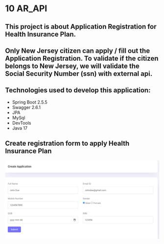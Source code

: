 # 10 AR_API
## This project is about Application Registration for Health Insurance Plan.
## Only New Jersey citizen can apply / fill out the Application Registration. To validate if the citizen belongs to New Jersey, we will validate the Social Security Number (ssn) with external api.

## Technologies used to develop this application:
* Spring Boot 2.5.5
* Swagger 2.6.1
* JPA
* MySql
* DevTools
* Java 17


## Create registration form to apply Health Insurance Plan

![ApplicationRegistration](https://github.com/felixala/10_AR_APP/blob/main/src/main/resources/templates/screenshots/applicationRegistration.jpeg)

